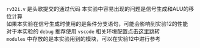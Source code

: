 `rv32i.v` 是头歌提交的通过代码
本实验中容易出现的问题是信号生成和ALU的移位计算<br>
如果本实验在信号生成时使用的是条件分支语句，可能会影响到实验12的性能<br>
对于本实验的 `debug` 推荐使用 `vscode` 相关环境配置点击<a href="https://zhuanlan.zhihu.com/p/367612172">这里</a>跳转<br>
`modules` 中存放的是本实验用到的模块，可以在实验12中进行参考